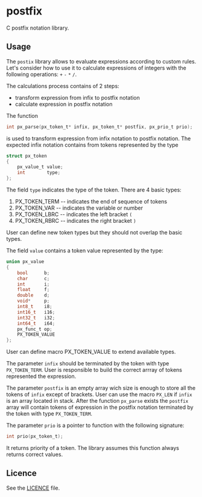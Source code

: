 # postfix

C postfix notation library.

## Usage

The `postix` library allows to evaluate expressions according to custom rules.
Let's consider how to use it to calculate expressions of integers with the
following operations: `+` `-` `*` `/`.

The calculations process contains of 2 steps:

 * transform expression from infix to postfix notation
 * calculate expression in postfix notation

The function

```C
int px_parse(px_token_t* infix, px_token_t* postfix, px_prio_t prio);
```

is used to transform expression from infix notation to postfix notation. The
expected infix notation contains from tokens represented by the type

```C
struct px_token
{
    px_value_t value;
    int        type;
};
```

The field `type` indicates the type of the token. There are 4 basic types:
 1. PX_TOKEN_TERM -- indicates the end of sequence of tokens
 2. PX_TOKEN_VAR -- indicates the variable or number
 3. PX_TOKEN_LBRC -- indicates the left bracket `(`
 4. PX_TOKEN_RBRC -- indicates the right bracket `)`

User can define new token types but they should not overlap the basic types.

The field `value` contains a token value represented by the type:

```C
union px_value
{
    bool      b;
    char      c;
    int       i;
    float     f;
    double    d;
    void*     p;
    int8_t    i8;
    int16_t   i16;
    int32_t   i32;
    int64_t   i64;
    px_func_t op;
    PX_TOKEN_VALUE
};
```

User can define macro PX_TOKEN_VALUE to extend available types.

The parameter `infix` should be terminated by the token with type
`PX_TOKEN_TERM`. User is responsible to build the correct arrray of tokens
represented the expression.

The parameter `postfix` is an empty array wich size is enough to store all the
tokens of `infix` except of brackets. User can use the macro `PX_LEN` if
`infix` is an array located in stack. After the function `px_parse` exists the
`postfix` array will contain tokens of expression in the postfix notation
terminated by the token with type `PX_TOKEN_TERM`.

The parameter `prio` is a pointer to function with the following signature:

```C
int prio(px_token_t);
```

It returns priority of a token. The library assumes this function always
returns correct values.

## Licence

See the [LICENCE](https://github.com/vbogretsov/postfix/blob/master/LICENSE) file.
